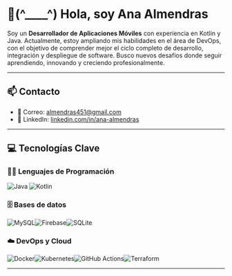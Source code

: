 # 👋(^____^) Hola, soy **Ana Almendras**

Soy un **Desarrollador de Aplicaciones Móviles** con experiencia en Kotlin y Java. Actualmente, estoy ampliando mis habilidades en el área de DevOps, con el objetivo de comprender mejor el ciclo completo de desarrollo, integración y despliegue de software. Busco nuevos desafíos donde seguir aprendiendo, innovando y creciendo profesionalmente.

--- 

## 📫 Contacto

- 📧 Correo: [almendras451@gmail.com](mailto:almendras451@gmail.com)
- 💼 LinkedIn: [linkedin.com/in/ana-almendras](https://www.linkedin.com/in/ana-almendras)

--- 

## 💻 Tecnologías Clave

### 🧑‍💻 Lenguajes de Programación

![Java](https://img.shields.io/badge/Java-007396?style=for-the-badge&logo=java&logoColor=white) ![Kotlin](https://img.shields.io/badge/Kotlin-0095D5?style=for-the-badge&logo=kotlin&logoColor=white)


### 🗄️ Bases de datos

![MySQL](https://img.shields.io/badge/MySQL-4479A1?style=for-the-badge&logo=mysql&logoColor=white)![Firebase](https://img.shields.io/badge/Firebase-FFCA28?style=for-the-badge&logo=firebase&logoColor=black)![SQLite](https://img.shields.io/badge/SQLite-07405E?style=for-the-badge&logo=sqlite&logoColor=white)

### ☁️ DevOps y Cloud

![Docker](https://img.shields.io/badge/Docker-2496ED?style=for-the-badge&logo=docker&logoColor=white)![Kubernetes](https://img.shields.io/badge/Kubernetes-326CE5?style=for-the-badge&logo=kubernetes&logoColor=white)![GitHub Actions](https://img.shields.io/badge/GitHub_Actions-2088FF?style=for-the-badge&logo=github-actions&logoColor=white)![Terraform](https://img.shields.io/badge/Terraform-7B42BC?style=for-the-badge&logo=terraform&logoColor=white) 

---


